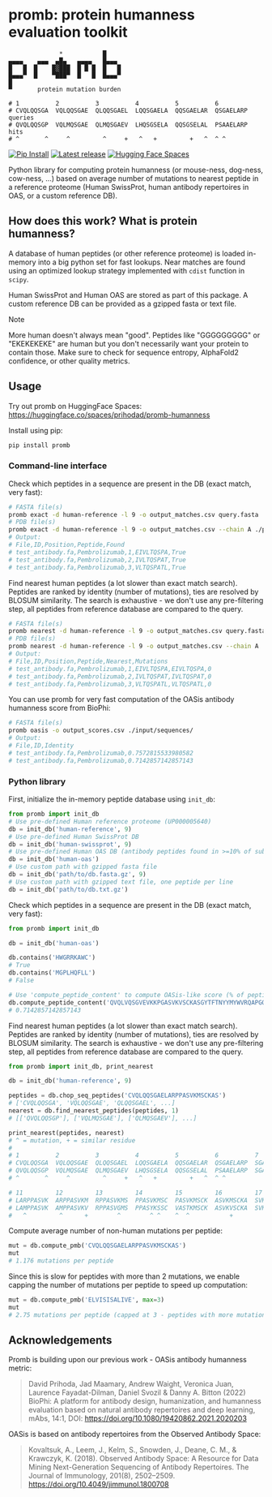 # promb: protein humanness evaluation toolkit

```
              *           █
▄▄▄▄    ▄▄▄  ▄█▄   ▄▄▄▄   █▄▄▄  
█   █  █    █▓███  █ █ █  █   █ 
█▄▄▄▀  █    ▀███▀  █   █  █▄▄▄▀ 
█                           
▀       protein mutation burden 

# 1          2          3          4          5          6        
# CVQLQQSGA  VQLQQSGAE  QLQQSGAEL  LQQSGAELA  QQSGAELAR  QSGAELARP queries
# QVQLQQSGP  VQLMQSGAE  QLMQSGAEV  LHQSGSELA  QQSGSELAL  PSAAELARP hits
# ^       ^     ^         ^     +   ^   +         +   ^  ^ ^      
```

<p>
<a href="https://pypi.org/project/promb/">
    <img src="https://img.shields.io/pypi/dm/promb"
        alt="Pip Install"></a>
<a href="https://github.com/MSDLLCPapers/promb/releases">
    <img src="https://img.shields.io/pypi/v/promb"
        alt="Latest release"></a>
<a href="https://huggingface.co/spaces/prihodad/promb-humanness">
    <img src="https://img.shields.io/badge/🤗%20Spaces-prihodad/promb--humanness-blue"
        alt="Hugging Face Spaces"></a>
</p>

Python library for computing protein humanness (or mouse-ness, dog-ness, cow-ness, ...) based on average number of mutations 
to nearest peptide in a reference proteome (Human SwissProt, human antibody repertoires in OAS, or a custom reference DB).

## How does this work? What is protein humanness?

A database of human peptides (or other reference proteome) is loaded in-memory into a big python set for fast lookups.
Near matches are found using an optimized lookup strategy implemented with `cdist` function in `scipy`.

Human SwissProt and Human OAS are stored as part of this package. 
A custom reference DB can be provided as a gzipped fasta or text file.

> [!NOTE]
> More human doesn't always mean "good". Peptides like "GGGGGGGGG" or "EKEKEKEKE" are human but you don't necessarily want your protein to contain those. Make sure to check for sequence entropy, AlphaFold2 confidence, or other quality metrics.


## Usage

Try out promb on HuggingFace Spaces: https://huggingface.co/spaces/prihodad/promb-humanness


Install using pip:

```bash
pip install promb
```

### Command-line interface

Check which peptides in a sequence are present in the DB (exact match, very fast):

```bash
# FASTA file(s)
promb exact -d human-reference -l 9 -o output_matches.csv query.fasta
# PDB file(s)
promb exact -d human-reference -l 9 -o output_matches.csv --chain A ./pdb_directory/
# Output:
# File,ID,Position,Peptide,Found
# test_antibody.fa,Pembrolizumab,1,EIVLTQSPA,True
# test_antibody.fa,Pembrolizumab,2,IVLTQSPAT,True
# test_antibody.fa,Pembrolizumab,3,VLTQSPATL,True

```

Find nearest human peptides (a lot slower than exact match search). Peptides are ranked by identity (number of mutations), ties are resolved by BLOSUM similarity. The search is exhaustive - we don't use any pre-filtering step, all peptides from reference database are compared to the query.

```bash
# FASTA file(s)
promb nearest -d human-reference -l 9 -o output_matches.csv query.fasta
# PDB file(s)
promb nearest -d human-reference -l 9 -o output_matches.csv --chain A ./pdb_directory/
# Output:
# File,ID,Position,Peptide,Nearest,Mutations
# test_antibody.fa,Pembrolizumab,1,EIVLTQSPA,EIVLTQSPA,0
# test_antibody.fa,Pembrolizumab,2,IVLTQSPAT,IVLTQSPAT,0
# test_antibody.fa,Pembrolizumab,3,VLTQSPATL,VLTQSPATL,0
```

You can use promb for very fast computation of the OASis antibody humanness score from BioPhi:

```bash
# FASTA file(s)
promb oasis -o output_scores.csv ./input/sequences/
# Output:
# File,ID,Identity
# test_antibody.fa,Pembrolizumab,0.7572815533980582
# test_antibody.fa,Pembrolizumab,0.7142857142857143
```

### Python library

First, initialize the in-memory peptide database using `init_db`:

```python
from promb import init_db
# Use pre-defined Human reference proteome (UP000005640)
db = init_db('human-reference', 9)
# Use pre-defined Human SwissProt DB
db = init_db('human-swissprot', 9)
# Use pre-defined Human OAS DB (antibody peptides found in >=10% of subjects)
db = init_db('human-oas')
# Use custom path with gzipped fasta file
db = init_db('path/to/db.fasta.gz', 9)
# Use custom path with gzipped text file, one peptide per line
db = init_db('path/to/db.txt.gz')
```

Check which peptides in a sequence are present in the DB (exact match, very fast):

```python
from promb import init_db

db = init_db('human-oas')

db.contains('HWGRRKAWC')
# True
db.contains('MGPLHQFLL')
# False

# Use 'compute_peptide_content' to compute OASis-like score (% of peptides that are human, exact match)
db.compute_peptide_content('QVQLVQSGVEVKKPGASVKVSCKASGYTFTNYYMYWVRQAPGQGLEWMGGINPSNGGTNFNEKFKNRVTLTTDSSTTTAYMELKSLQFDDTAVYYCARRDYRFDMGFDYWGQGTTVTVSS')
# 0.7142857142857143
```

Find nearest human peptides (a lot slower than exact match search). Peptides are ranked by identity (number of mutations), ties are resolved by BLOSUM similarity. The search is exhaustive - we don't use any pre-filtering step, all peptides from reference database are compared to the query.

```python
from promb import init_db, print_nearest

db = init_db('human-reference', 9)

peptides = db.chop_seq_peptides('CVQLQQSGAELARPPASVKMSCKAS')
# ['CVQLQQSGA', 'VQLQQSGAE', 'QLQQSGAEL', ...]
nearest = db.find_nearest_peptides(peptides, 1)
# [['QVQLQQSGP'], ['VQLMQSGAE'], ['QLMQSGAEV'], ...]

print_nearest(peptides, nearest)
# ^ = mutation, + = similar residue
#
# 1          2          3          4          5          6          7          8          9          10       
# CVQLQQSGA  VQLQQSGAE  QLQQSGAEL  LQQSGAELA  QQSGAELAR  QSGAELARP  SGAELARPP  GAELARPPA  AELARPPAS  ELARPPASV queries
# QVQLQQSGP  VQLMQSGAE  QLMQSGAEV  LHQSGSELA  QQSGSELAL  PSAAELARP  SGAELRQPP  GAELLEPPA  LELQRPPAS  ELQRPPAST hits
# ^       ^     ^         ^     +   ^   +         +   ^  ^ ^             ^+        ^^     ^  ^         ^     ^

# 11         12         13         14         15         16         17       
# LARPPASVK  ARPPASVKM  RPPASVKMS  PPASVKMSC  PASVKMSCK  ASVKMSCKA  SVKMSCKAS queries
# LAMPPASVK  AMPPASVKV  RPPASVGMS  PPASYKSSC  VASTKMSCK  ASVKVSCKA  SVKVSCKAS hits
#   ^         ^      +        ^        ^ ^    ^  ^           +         +     

```

Compute average number of non-human mutations per peptide:

```python
mut = db.compute_pmb('CVQLQQSGAELARPPASVKMSCKAS')
mut
# 1.176 mutations per peptide
```

Since this is slow for peptides with more than 2 mutations, we enable capping the number of mutations per peptide to speed up computation:

```python
mut = db.compute_pmb('ELVISISALIVE', max=3)
mut
# 2.75 mutations per peptide (capped at 3 - peptides with more mutations will be counted as 3 mutations)
```

## Acknowledgements

Promb is building upon our previous work - OASis antibody humanness metric:

> David Prihoda, Jad Maamary, Andrew Waight, Veronica Juan, Laurence Fayadat-Dilman, Daniel Svozil & Danny A. Bitton (2022) 
> BioPhi: A platform for antibody design, humanization, and humanness evaluation based on natural antibody repertoires and deep learning, mAbs, 14:1, DOI: https://doi.org/10.1080/19420862.2021.2020203

OASis is based on antibody repertoires from the Observed Antibody Space:

> Kovaltsuk, A., Leem, J., Kelm, S., Snowden, J., Deane, C. M., & Krawczyk, K. (2018). Observed Antibody Space: A Resource for Data Mining Next-Generation Sequencing of Antibody Repertoires. The Journal of Immunology, 201(8), 2502–2509. https://doi.org/10.4049/jimmunol.1800708
